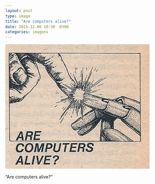 ```yaml
---
layout: post
type: image
title: "Are computers alive?"
date: 2015-12-06 10:30 -0300
categories: imagens
---
```

![Desenho sem cores; dois dedos, um humano e outro robótico, se tocando; embaixo, escrito “ARE COMPUTERS ALIVE?”](/assets/2015/tumblr_mm13h2nDQA1qc0cxpo1_500.jpg)

“Are computers alive?”